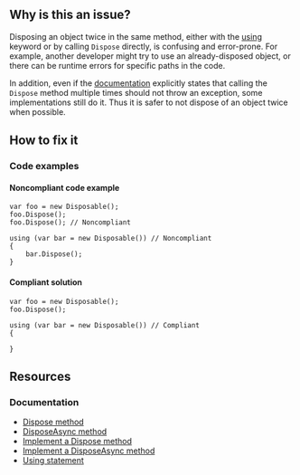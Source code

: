 ## Why is this an issue?

Disposing an object twice in the same method, either with the [using](https://learn.microsoft.com/en-us/dotnet/csharp/language-reference/statements/using) keyword or by calling `Dispose`
directly, is confusing and error-prone. For example, another developer might try to use an already-disposed object, or there can be runtime errors for
specific paths in the code.

In addition, even if the [documentation](https://learn.microsoft.com/en-us/dotnet/api/system.idisposable.dispose#System_IDisposable_Dispose) explicitly states that
calling the `Dispose` method multiple times should not throw an exception, some implementations still do it. Thus it is safer to not
dispose of an object twice when possible.

## How to fix it

### Code examples

#### Noncompliant code example

    var foo = new Disposable();
    foo.Dispose();
    foo.Dispose(); // Noncompliant

    using (var bar = new Disposable()) // Noncompliant
    {
        bar.Dispose();
    }

#### Compliant solution

    var foo = new Disposable();
    foo.Dispose();

    using (var bar = new Disposable()) // Compliant
    {
    
    }

## Resources

### Documentation

-  [Dispose
  method](https://learn.microsoft.com/en-us/dotnet/api/system.idisposable.dispose?redirectedfrom=MSDN#System_IDisposable_Dispose)
-  [DisposeAsync method](https://learn.microsoft.com/en-us/dotnet/api/system.iasyncdisposable.disposeasync)
-  [Implement a Dispose method](https://learn.microsoft.com/en-us/dotnet/standard/garbage-collection/implementing-dispose)
-  [Implement a DisposeAsync method](https://learn.microsoft.com/en-us/dotnet/standard/garbage-collection/implementing-disposeasync)
-  [Using statement](https://learn.microsoft.com/en-us/dotnet/csharp/language-reference/statements/using)